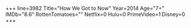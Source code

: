 +++
line=3982
Title="How We Got to Now"
Year=2014
Age="7+"
IMDb="8.6"
RottenTomatoes=""
Netflix=0
Hulu=0
PrimeVideo=1
Disney=0
+++

